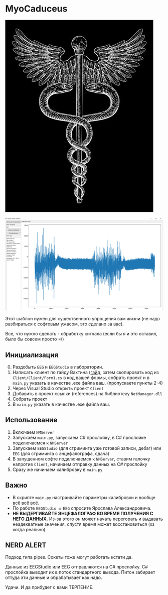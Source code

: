 # MyoCaduceus
![](https://raw.githubusercontent.com/LiptonItTea/MyoCaduceus/refs/heads/main/logo.png)

![](https://raw.githubusercontent.com/LiptonItTea/MyoCaduceus/refs/heads/main/preview.png)

Этот шаблон нужен для существенного упрощения вам жизни (не надо разбираться с софтовым ужасом, это сделано за вас).

Все, что нужно сделать - обработку сигнала (если бы я и это оставил, было бы совсем просто =\\)

## Инициализация
0. Раздобыть `EEG` и `EEGStudio` в лаборатории.
0. Написать клиент по гайду Вахтина ([гайд](https://www.youtube.com/watch?v=LXioRIRlEQ4), затем скопировать код из `Client/Client/Form1.cs` в код вашей формы, собрать проект и в `main.py` указать в качестве .exe файла ваш. (пропускаете пункты 2-4)
1. Через Visual Studio открыть проект `Client`
2. Добавить в проект ссылки (references) на библиотеку `NetManager.dll`
3. Собрать проект
4. В `main.py` указать в качестве .exe файла ваш.

## Использование
1. Включаем `NMServer`
2. Запускаем `main.py`, запускаем C# прослойку, в C# прослойке подключаемся к `NMServer`
3. Запускаем `EEGStudio` (для стриминга уже готовой записи, дебаг) или `EEG` (для стриминга с энцефалографа, сдача)
4. В запущенном софте подключаемся к `NMServer`, ставим галочку напротив `Client`, начинаем отправку данных на C# прослойку
5. Сразу же начинаем калибровку в `main.py`

## Важно
- В скрипте `main.py` настраивайте параметры калибровки и вообще всё всё всё.
- По работе `EEGStudio и EEG` спросите Ярослава Александровича.
- **НЕ ВЫДЕРГИВАЙТЕ ЭНЦЕФАЛОГРАФ ВО ВРЕМЯ ПОЛУЧЕНИЯ С НЕГО ДАННЫХ.** Из-за этого он может начать перегорать и выдавать неадекватные значения, спустя время может восстановиться (хз когда реально).

## NERD ALERT
Подход типа pipes. Сокеты тоже могут работать кстати да.

Данные из EEGStudio или EEG отправляются на C# прослойку. C# прослойка выводит их в поток стандартного вывода. Питон забирает оттуда эти данные и обрабатывает как надо.

Удачи. И да прибудет с вами ТЕРПЕНИЕ.